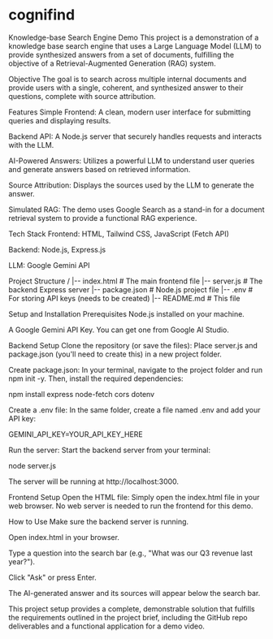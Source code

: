 # cognifind
Knowledge-base Search Engine Demo
This project is a demonstration of a knowledge base search engine that uses a Large Language Model (LLM) to provide synthesized answers from a set of documents, fulfilling the objective of a Retrieval-Augmented Generation (RAG) system.

Objective
The goal is to search across multiple internal documents and provide users with a single, coherent, and synthesized answer to their questions, complete with source attribution.

Features
Simple Frontend: A clean, modern user interface for submitting queries and displaying results.

Backend API: A Node.js server that securely handles requests and interacts with the LLM.

AI-Powered Answers: Utilizes a powerful LLM to understand user queries and generate answers based on retrieved information.

Source Attribution: Displays the sources used by the LLM to generate the answer.

Simulated RAG: The demo uses Google Search as a stand-in for a document retrieval system to provide a functional RAG experience.

Tech Stack
Frontend: HTML, Tailwind CSS, JavaScript (Fetch API)

Backend: Node.js, Express.js

LLM: Google Gemini API

Project Structure
/
|-- index.html      # The main frontend file
|-- server.js       # The backend Express server
|-- package.json    # Node.js project file
|-- .env            # For storing API keys (needs to be created)
|-- README.md       # This file

Setup and Installation
Prerequisites
Node.js installed on your machine.

A Google Gemini API Key. You can get one from Google AI Studio.

Backend Setup
Clone the repository (or save the files):
Place server.js and package.json (you'll need to create this) in a new project folder.

Create package.json:
In your terminal, navigate to the project folder and run npm init -y. Then, install the required dependencies:

npm install express node-fetch cors dotenv

Create a .env file:
In the same folder, create a file named .env and add your API key:

GEMINI_API_KEY=YOUR_API_KEY_HERE

Run the server:
Start the backend server from your terminal:

node server.js

The server will be running at http://localhost:3000.

Frontend Setup
Open the HTML file:
Simply open the index.html file in your web browser. No web server is needed to run the frontend for this demo.

How to Use
Make sure the backend server is running.

Open index.html in your browser.

Type a question into the search bar (e.g., "What was our Q3 revenue last year?").

Click "Ask" or press Enter.

The AI-generated answer and its sources will appear below the search bar.

This project setup provides a complete, demonstrable solution that fulfills the requirements outlined in the project brief, including the GitHub repo deliverables and a functional application for a demo video.
